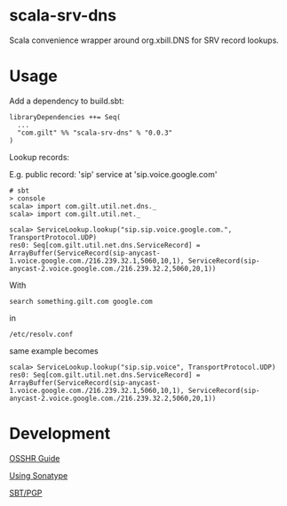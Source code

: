 scala-srv-dns
=============

Scala convenience wrapper around org.xbill.DNS for SRV record lookups.

Usage
=============

Add a dependency to build.sbt:

    libraryDependencies ++= Seq(
      ...
      "com.gilt" %% "scala-srv-dns" % "0.0.3"
    )


Lookup records:

E.g. public record: 'sip' service at 'sip.voice.google.com'

    # sbt
    > console
    scala> import com.gilt.util.net.dns._
    scala> import com.gilt.util.net._

    scala> ServiceLookup.lookup("sip.sip.voice.google.com.", TransportProtocol.UDP)
    res0: Seq[com.gilt.util.net.dns.ServiceRecord] = ArrayBuffer(ServiceRecord(sip-anycast-1.voice.google.com./216.239.32.1,5060,10,1), ServiceRecord(sip-anycast-2.voice.google.com./216.239.32.2,5060,20,1))

With

    search something.gilt.com google.com

in

    /etc/resolv.conf

same example becomes

    scala> ServiceLookup.lookup("sip.sip.voice", TransportProtocol.UDP)
    res0: Seq[com.gilt.util.net.dns.ServiceRecord] = ArrayBuffer(ServiceRecord(sip-anycast-1.voice.google.com./216.239.32.1,5060,10,1), ServiceRecord(sip-anycast-2.voice.google.com./216.239.32.2,5060,20,1))


Development
=============
[OSSHR Guide](http://central.sonatype.org/pages/ossrh-guide.html)

[Using Sonatype](http://www.scala-sbt.org/release/docs/Community/Using-Sonatype.html)

[SBT/PGP](http://www.scala-sbt.org/sbt-pgp/usage.html)

